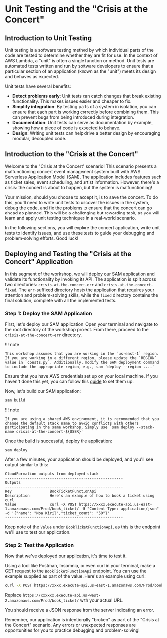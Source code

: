 # Unit Testing and the "Crisis at the Concert"

## Introduction to Unit Testing
Unit testing is a software testing method by which individual parts of the code are tested to determine whether they are fit for use. In the context of AWS Lambda, a "unit" is often a single function or method. Unit tests are automated tests written and run by software developers to ensure that a particular section of an application (known as the "unit") meets its design and behaves as expected.

Unit tests have several benefits:

* **Detect problems early**: Unit tests can catch changes that break existing functionality. This makes issues easier and cheaper to fix.
* **Simplify integration**: By testing parts of a system in isolation, you can ensure that each part is working correctly before combining them. This can prevent bugs from being introduced during integration.
* **Documentation**: Unit tests can serve as documentation by example, showing how a piece of code is expected to behave.
* **Design**: Writing unit tests can help drive a better design by encouraging modular, decoupled code.

## Introduction to the "Crisis at the Concert"
Welcome to the "Crisis at the Concert" scenario! This scenario presents a malfunctioning concert event management system built with AWS Serverless Application Model (SAM). The application includes features such as ticket sales, event scheduling, and artist information. However, there's a crisis: the concert is about to happen, but the system is malfunctioning!

Your mission, should you choose to accept it, is to save the concert. To do this, you'll need to write unit tests to uncover the issues in the system, debug the code, and fix the problems to ensure that the concert can go ahead as planned. This will be a challenging but rewarding task, as you will learn and apply unit testing techniques in a real-world scenario.

In the following sections, you will explore the concert application, write unit tests to identify issues, and use these tests to guide your debugging and problem-solving efforts. Good luck!

## Deploying and Testing the "Crisis at the Concert" Application
In this segment of the workshop, we will deploy our SAM application and validate its functionality by invoking its API. The application is split across two directories: `crisis-at-the-concert-err` and `crisis-at-the-concert-fixed`. The `err`-suffixed directory hosts the application that requires your attention and problem-solving skills, while the `fixed` directory contains the final solution, complete with all the implemented tests.

### Step 1: Deploy the SAM Application
First, let's deploy our SAM application. Open your terminal and navigate to the root directory of the workshop project. From there, proceed to the `crisis-at-the-concert-err` directory.

!!! note

    This workshop assumes that you are working in the `us-east-1` region. If you are working in a different region, please update the `REGION` value in `consts.py`. Additionally, modify the SAM deployment command to include the appropriate region, e.g., sam `deploy --region ....`

Ensure that you have AWS credentials set up on your local machine. If you haven't done this yet, you can follow this [guide](https://docs.aws.amazon.com/cli/latest/userguide/cli-configure-files.html) to set them up.

Now, let's build our SAM application:
```bash
sam build
```

!!! note

    If you are using a shared AWS environment, it is recommended that you change the default stack name to avoid conflicts with others participating in the same workshop. Simply use `sam deploy --stack-name crisis-at-the-concert-${USER}`.

Once the build is successful, deploy the application:
```
sam deploy
```

After a few minutes, your application should be deployed, and you'll see output similar to this:

```
CloudFormation outputs from deployed stack
-----------------------------------------------------
Outputs
-----------------------------------------------------
Key                 BookTicketFunctionApi
Description         Here's an example of how to book a ticket using curl
Value               curl -X POST https://xxxx.execute-api.us-east-1.amazonaws.com/Prod/book_ticket/ -H "Content-Type: application/json" -d '{"name": "Noa Kiril","ticket_count": "50"}' 
-----------------------------------------------------
```

Keep note of the `Value` under `BookTicketFunctionApi`, as this is the endpoint we'll use to test our application.

### Step 2: Test the Application
Now that we've deployed our application, it's time to test it.

Using a tool like Postman, Insomnia, or even curl in your terminal, make a GET request to the `BookTicketFunctionApi` endpoint.
You can use the example supplied as part of the value.
Here's an example using curl:
```bash
curl -X POST https://xxxx.execute-api.us-east-1.amazonaws.com/Prod/book_ticket/ -H "Content-Type: application/json" -d '{"name": "Noa Kiril","ticket_count": "50"}'
```

Replace `https://xxxxxx.execute-api.us-west-2.amazonaws.com/Prod/book_ticket/` with your actual URL.

You should receive a JSON response from the server indicating an error.

Remember, our application is intentionally "broken" as part of the "Crisis at the Concert" scenario. Any errors or unexpected responses are opportunities for you to practice debugging and problem-solving!